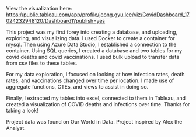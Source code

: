 View the visualization here: 
https://public.tableau.com/app/profile/jeong.gyu.lee/viz/CovidDashboard_17024232948120/Dashboard1?publish=yes

This project was my first forey into creating a database, and uploading, exploring, and visualizing data. 
I used Docker to create a container for mysql. Then using Azure Data Studio, I established a connection to the container.
Using SQL queries, I created a database and two tables for my covid deaths and covid vaccinations. I used bulk upload to transfer data from csv files to these tables.

For my data exploration, I focused on looking at how infection rates, death rates, and vaccinations changed over time per location. 
I made use of aggregate functions, CTEs, and views to assist in doing so. 

Finally, I extracted my tables into excel, connected to them in Tableau, and created a visualization of COVID deaths and infections over time. 
Thanks for taking a look!



Project data was found on Our World in Data.
Project inspired by Alex the Analyst. 
